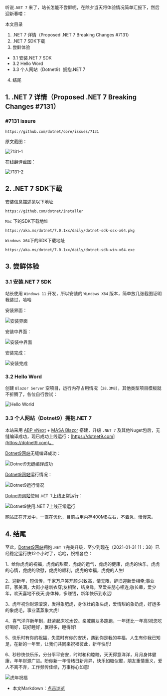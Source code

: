 听说`.NET 7` 来了，站长怎能不尝鲜呢，在除夕当天将体验情况简单汇报下，然后迎新春喽：

本文目录

1. .NET 7 详情（Proposed .NET 7 Breaking Changes #7131）
2. .NET 7 SDK下载
3. 尝鲜体验
- 3.1 安装.NET 7 SDK
- 3.2 Hello Word
- 3.3 个人网站（Dotnet9）拥抱.NET 7
4. 结尾

## 1. .NET 7 详情（Proposed .NET 7 Breaking Changes #7131）

### #7131 issure

```shell
https://github.com/dotnet/core/issues/7131
```

原文截图：

![7131-1](https://lequ.co/2022/01/0204.png)

在线翻译截图：

![7131-2](https://lequ.co/2022/01/0205.png)

## 2. .NET 7 SDK下载

安装信息描述见以下地址

```shell
https://github.com/dotnet/installer
```

`Mac` 下的SDK下载地址

```shell
https://aka.ms/dotnet/7.0.1xx/daily/dotnet-sdk-osx-x64.pkg
```

`Windows X64`下的SDK下载地址

```shell
https://aka.ms/dotnet/7.0.1xx/daily/dotnet-sdk-win-x64.exe
```

## 3. 尝鲜体验

### 3.1 安装.NET 7 SDK

站长使用 `Windows 11` 开发，所以安装的 `Windows X64` 版本，简单放几张截图证明我装过，哈哈

安装界面：

![安装界面](https://lequ.co/2022/01/0201.png)

安装中界面：

![安装中界面](https://lequ.co/2022/01/0202.png)

安装完成：

![安装完成](https://lequ.co/2022/01/0203.png)

### 3.2 Hello Word

创建 `Blazor Server` 空项目，运行内存占用情况（`28.3MB`），其他类型项目模板就不折腾了，各位自行尝试：

![Hello World](https://lequ.co/2022/01/0206.png)

### 3.3 个人网站（Dotnet9）拥抱.NET 7

本站采用 [ABP vNext](https://abp.io/) + [MASA Blazor](https://masa-blazor-docs-dev.lonsid.cn/) 搭建，升级 `.NET 7` 及其他Nuget包后，无缝编译成功，现已成功上线运行：[https://dotnet9.com](https://dotnet9.com)。

[Dotnet9网站](https://dotnet9.com)无缝编译成功：

![Dotnet9无缝编译成功](https://lequ.co/2022/01/0208.png)

[Dotnet9网站](https://dotnet9.com)运行情况：

![Dotnet9运行情况](https://lequ.co/2022/01/0210.png)

[Dotnet9网站](https://dotnet9.com)使用`.NET 7`上线正常运行：

![Dotnet9使用.NET 7上线正常运行](https://lequ.co/2022/01/0209.png)

网站正在开发中，一直在优化，目前占用内存400MB左右，不着急，慢慢来。

## 4. 结尾

至此，[Dotnet9网站](https://dotnet9.com)拥抱`.NET 7`完美升级，至少到现在（2021-01-31 11：38）已经稳定运行快12个小时了，哈哈，祝福各位：

1、给你虎虎的祝福，虎虎的甜蜜，虎虎的运气，虎虎的健康，虎虎的快乐，虎虎的心情，虎虎的欣慰，虎虎的顺利，虎虎的幸福，虎虎的人生!

2、迎新年，短信传，千家万户笑开颜;兴致高，情无限，辞旧迎新爱相牵;事业旺，家美满，大街小巷新衣穿;友相聚，结良缘，至爱亲朋心相连;敬长辈，爱少年，欢天喜地不夜天;身体棒，多赚钱，新年快乐到永远!

3、虎年祝你财源滚滚，发得象肥虎，身体壮的象头虎，爱情甜的象奶虎，好运多的象虎毛，事业蒸蒸象大虎!

4、喜气洋洋新年到，赶紧起床吃水饺。亲戚朋友多跑跑，一年还比一年高!祝您吃好喝好，玩好睡好，赢得多，睡得好!

5、快乐时有你的祝福，失意时有你的安抚，遇到你是我的幸福，人生有你我已知足，在新的一年里，让我们共同来祝福彼此，新年快乐!

6、秒秒快快乐乐，分分平平安安，时时和和睦睦，天天得意洋洋，月月身体健康，年年财源广进。盼你新一年情绪日新月异，快乐如糖似蜜，朋友重情重义，爱人不离不弃，工作频传佳绩，万事称心如意!

![虎年祝福](https://lequ.co/2022/01/0211.png)

- 本文Markdown：[点击浏览](https://github.com/dotnet9/Assets.Dotnet9/blob/main/2022/01/2022-01-31_01.md)